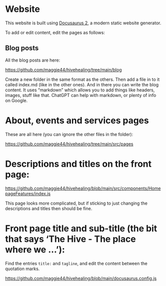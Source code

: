 # Website

This website is built using [Docusaurus 2](https://docusaurus.io/), a modern static website generator.

To add or edit content, edit the pages as follows:

## Blog posts

All the blog posts are here:

https://github.com/maggie44/hivehealing/tree/main/blog

Create a new folder in the same format as the others. Then add a file in to it called index.md (like in the other ones). And in there you can write the blog content. It uses “markdown” which allows you to add things like headers, images, stuff like that. ChatGPT can help with markdown, or plenty of info on Google.

# About, events and services pages

These are all here (you can ignore the other files in the folder):

https://github.com/maggie44/hivehealing/tree/main/src/pages

# Descriptions and titles on the front page:

https://github.com/maggie44/hivehealing/blob/main/src/components/HomepageFeatures/index.js

This page looks more complicated, but if sticking to just changing the descriptions and titles then should be fine.

# Front page title and sub-title (the bit that says ‘The Hive - The place where we …’):

Find the entries `title:` and `tagline`, and edit the content between the quotation marks.

https://github.com/maggie44/hivehealing/blob/main/docusaurus.config.js
